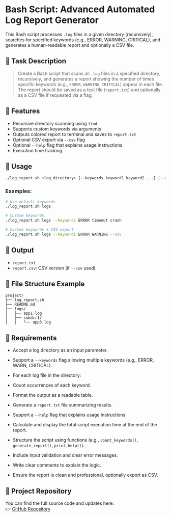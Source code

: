 # Bash Script: Advanced Automated Log Report Generator

This Bash script processes `.log` files in a given directory (recursively), searches for specified keywords (e.g., ERROR, WARNING, CRITICAL), and generates a human-readable report and optionally a CSV file.

## 🧠 Task Description

> Create a Bash script that scans all `.log` files in a specified directory, recursively, and generates a report showing the number of times specific keywords (e.g., `ERROR`, `WARNING`, `CRITICAL`) appear in each file. The report should be saved as a text file (`report.txt`) and optionally as a CSV file if requested via a flag.

## 🔧 Features

- Recursive directory scanning using `find`
- Supports custom keywords via arguments
- Outputs colored report to terminal and saves to `report.txt`
- Optional CSV export via `--csv` flag
- Optional `--help` flag that explains usage instructions. 
- Execution time tracking

## 🚀 Usage

```bash
./log_report.sh <log_directory> [--keywords keyword1 keyword2 ...] [--csv]
```

### Examples:

```bash
# Use default keywords
./log_report.sh logs

# Custom keywords
./log_report.sh logs --keywords ERROR timeout crash

# Custom keywords + CSV export
./log_report.sh logs --keywords ERROR WARNING --csv
```

## 📂 Output

- `report.txt`
- `report.csv`: CSV version (if `--csv` used)

## 📁 File Structure Example

```
project/
├── log_report.sh
├── README.md
├── logs/
│   ├── app1.log
│   ├── subdir1/
│   │   └── app3.log
```

## 🧪 Requirements

- Accept a log directory as an input parameter. 

- Support a `--keywords` flag allowing multiple keywords (e.g., ERROR, WARN, CRITICAL). 

- For each log file in the directory: 
- Count occurrences of each keyword. 
- Format the output as a readable table. 

- Generate a `report.txt` file summarizing results. 

- Support a `--help` flag that explains usage instructions. 

- Calculate and display the total script execution time at the end of the report. 

- Structure the script using functions (e.g., `count_keywords()`, `generate_report()`, `print_help()`). 

- Include input validation and clear error messages. 

- Write clear comments to explain the logic. 

- Ensure the report is clean and professional, optionally export as CSV. 

## 🔗 Project Repository

You can find the full source code and updates here:  
👉 [GitHub Repository](https://github.com/Avichai98/linux-devops-course/edit/main/week2)
